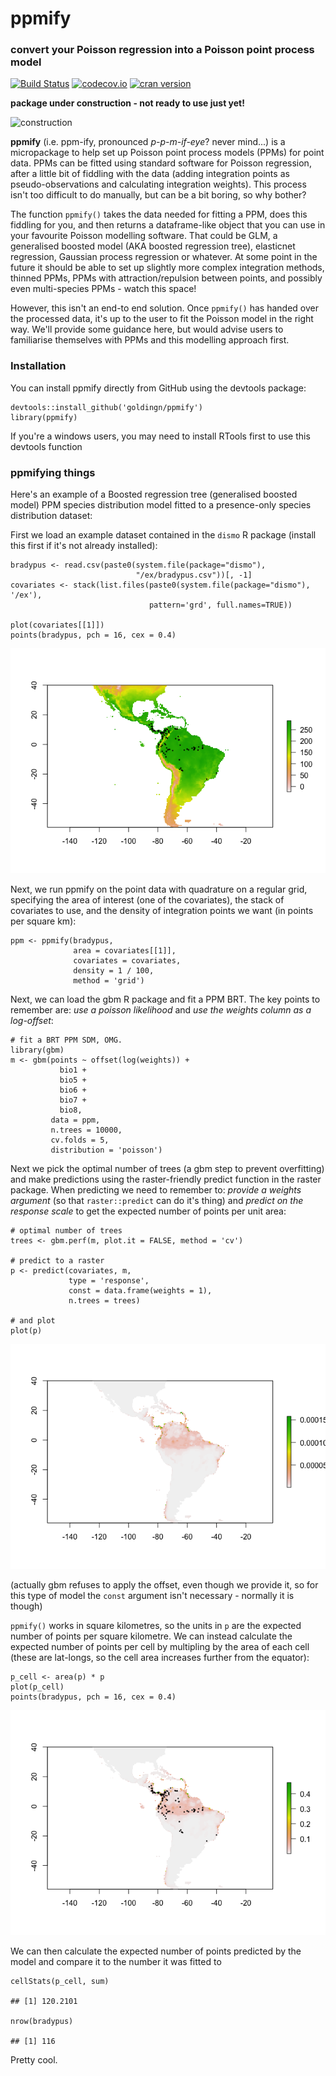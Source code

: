 ppmify
======

### convert your Poisson regression into a Poisson point process model

[![Build
Status](https://travis-ci.org/goldingn/ppmify.svg)](https://travis-ci.org/goldingn/ppmify)
[![codecov.io](https://codecov.io/github/goldingn/ppmify/coverage.svg?branch=master)](https://codecov.io/github/goldingn/ppmify)
[![cran
version](http://www.r-pkg.org/badges/version/ppmify)](http://cran.rstudio.com/web/packages/ppmify)

**package under construction - not ready to use just yet!**

![construction](https://camo.githubusercontent.com/4a7cf94aedbd23c13cc2d75fdc3b2af5c816c208/687474703a2f2f7374617469632e646967672e636f6d2f7374617469632f696d616765732f6469676765722e676966)

**ppmify** (i.e. ppm-ify, pronounced *p-p-m-if-eye*? never mind...) is a
micropackage to help set up Poisson point process models (PPMs) for
point data. PPMs can be fitted using standard software for Poisson
regression, after a little bit of fiddling with the data (adding
integration points as pseudo-observations and calculating integration
weights). This process isn't too difficult to do manually, but can be a
bit boring, so why bother?

The function `ppmify()` takes the data needed for fitting a PPM, does
this fiddling for you, and then returns a dataframe-like object that you
can use in your favourite Poisson modelling software. That could be GLM,
a generalised boosted model (AKA boosted regression tree), elasticnet
regression, Gaussian process regression or whatever. At some point in
the future it should be able to set up slightly more complex integration
methods, thinned PPMs, PPMs with attraction/repulsion between points,
and possibly even multi-species PPMs - watch this space!

However, this isn't an end-to end solution. Once `ppmify()` has handed
over the processed data, it's up to the user to fit the Poisson model in
the right way. We'll provide some guidance here, but would advise users
to familiarise themselves with PPMs and this modelling approach first.

### Installation

You can install ppmify directly from GitHub using the devtools package:

    devtools::install_github('goldingn/ppmify')
    library(ppmify)

If you're a windows users, you may need to install RTools first to use
this devtools function

### ppmifying things

Here's an example of a Boosted regression tree (generalised boosted
model) PPM species distribution model fitted to a presence-only species
distribution dataset:

First we load an example dataset contained in the `dismo` R package
(install this first if it's not already installed):

    bradypus <- read.csv(paste0(system.file(package="dismo"),
                                "/ex/bradypus.csv"))[, -1]
    covariates <- stack(list.files(paste0(system.file(package="dismo"), '/ex'),
                                   pattern='grd', full.names=TRUE))

    plot(covariates[[1]])
    points(bradypus, pch = 16, cex = 0.4)

![](readme_figs/data-1.png)<!-- -->

Next, we run ppmify on the point data with quadrature on a regular grid,
specifying the area of interest (one of the covariates), the stack of
covariates to use, and the density of integration points we want (in
points per square km):

    ppm <- ppmify(bradypus,
                  area = covariates[[1]],
                  covariates = covariates,
                  density = 1 / 100,
                  method = 'grid')

Next, we can load the gbm R package and fit a PPM BRT. The key points to
remember are: *use a poisson likelihood* and *use the weights column as
a log-offset*:

    # fit a BRT PPM SDM, OMG.
    library(gbm)
    m <- gbm(points ~ offset(log(weights)) +
               bio1 +
               bio5 +
               bio6 +
               bio7 +
               bio8,
             data = ppm,
             n.trees = 10000,
             cv.folds = 5,
             distribution = 'poisson')

Next we pick the optimal number of trees (a gbm step to prevent
overfitting) and make predictions using the raster-friendly predict
function in the raster package. When predicting we need to remember to:
*provide a weights argument* (so that `raster::predict` can do it's
thing) and *predict on the response scale* to get the expected number of
points per unit area:

    # optimal number of trees
    trees <- gbm.perf(m, plot.it = FALSE, method = 'cv')

    # predict to a raster
    p <- predict(covariates, m,
                 type = 'response',
                 const = data.frame(weights = 1),
                 n.trees = trees)

    # and plot
    plot(p)

![](readme_figs/raw_map-1.png)<!-- -->

(actually gbm refuses to apply the offset, even though we provide it, so
for this type of model the `const` argument isn't necessary - normally
it is though)

`ppmify()` works in square kilometres, so the units in `p` are the
expected number of points per square kilometre. We can instead calculate
the expected number of points per cell by multipling by the area of each
cell (these are lat-longs, so the cell area increases further from the
equator):

    p_cell <- area(p) * p
    plot(p_cell)
    points(bradypus, pch = 16, cex = 0.4)

![](readme_figs/per_cell_map-1.png)<!-- -->

We can then calculate the expected number of points predicted by the
model and compare it to the number it was fitted to

    cellStats(p_cell, sum)

    ## [1] 120.2101

    nrow(bradypus)

    ## [1] 116

Pretty cool.
